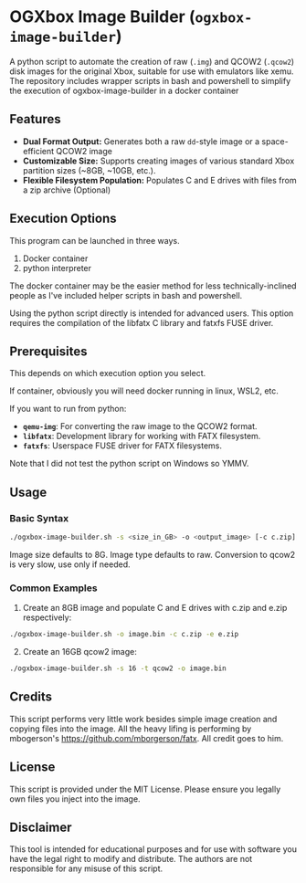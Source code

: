 # OGXbox Image Builder (`ogxbox-image-builder`)

A python script to automate the creation of raw (`.img`) and QCOW2 (`.qcow2`) disk images for the original Xbox, suitable for use with emulators like xemu. The repository includes wrapper scripts in bash and powershell to simplify the execution of ogxbox-image-builder in a docker container

## Features

*   **Dual Format Output:** Generates both a raw `dd`-style image or a space-efficient QCOW2 image 
*   **Customizable Size:** Supports creating images of various standard Xbox partition sizes (~8GB, ~10GB, etc.).
*   **Flexible Filesystem Population:** Populates C and E drives with files from a zip archive (Optional)

## Execution Options

This program can be launched in three ways.

1. Docker container 
2. python interpreter

The docker container may be the easier method for less technically-inclined people as I've included
helper scripts in bash and powershell.

Using the python script directly is intended for advanced users. This option requires the compilation of the libfatx C library and fatxfs FUSE driver. 

## Prerequisites

This depends on which execution option you select.

If container, obviously you will need docker running in linux, WSL2, etc.

If you want to run from python:

*   **`qemu-img`**: For converting the raw image to the QCOW2 format.
*   **`libfatx`**: Development library for working with FATX filesystem.
*   **`fatxfs`**: Userspace FUSE driver for FATX filesystems. 

Note that I did not test the python script on Windows so YMMV.

## Usage

### Basic Syntax

```bash
./ogxbox-image-builder.sh -s <size_in_GB> -o <output_image> [-c c.zip] [-e e.zip] [ -t qcow2|raw]
```

Image size defaults to 8G.
Image type defaults to raw.
Conversion to qcow2 is very slow, use only if needed.

### Common Examples

1. Create an 8GB image and populate C and E drives with c.zip and e.zip respectively:

```bash
./ogxbox-image-builder.sh -o image.bin -c c.zip -e e.zip
```

2. Create an 16GB qcow2 image:

```bash
./ogxbox-image-builder.sh -s 16 -t qcow2 -o image.bin 
```

## Credits

This script performs very little work besides simple image creation and copying files into the image. All the heavy lifing is performing by mbogerson's https://github.com/mborgerson/fatx. All credit goes to him.

## License
This script is provided under the MIT License. Please ensure you legally own files you inject into the image.

## Disclaimer
This tool is intended for educational purposes and for use with software you have the legal right to modify and distribute. The authors are not responsible for any misuse of this script.